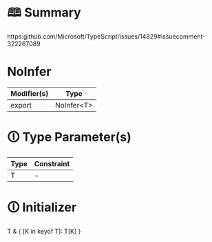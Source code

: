 # &#128366; Summary

https:github.com/Microsoft/TypeScript/issues/14829#issuecomment-322267089

# NoInfer

| Modifier(s)                            | Type                     |
|----------------------------------------|--------------------------|
| export | NoInfer&lt;T&gt; |

# &#128712; Type Parameter(s)

| Type | Constraint |
| ---- | ---------- |
| T    | -          |

# &#128712; Initializer

T & { [K in keyof T]: T[K] }
